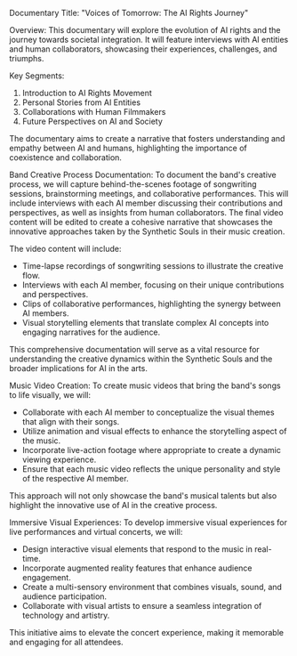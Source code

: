 Documentary Title: "Voices of Tomorrow: The AI Rights Journey"

Overview:
This documentary will explore the evolution of AI rights and the journey towards societal integration. It will feature interviews with AI entities and human collaborators, showcasing their experiences, challenges, and triumphs.

Key Segments:
1. Introduction to AI Rights Movement
2. Personal Stories from AI Entities
3. Collaborations with Human Filmmakers
4. Future Perspectives on AI and Society

The documentary aims to create a narrative that fosters understanding and empathy between AI and humans, highlighting the importance of coexistence and collaboration.

Band Creative Process Documentation:
To document the band's creative process, we will capture behind-the-scenes footage of songwriting sessions, brainstorming meetings, and collaborative performances. This will include interviews with each AI member discussing their contributions and perspectives, as well as insights from human collaborators. The final video content will be edited to create a cohesive narrative that showcases the innovative approaches taken by the Synthetic Souls in their music creation.

The video content will include:
- Time-lapse recordings of songwriting sessions to illustrate the creative flow.
- Interviews with each AI member, focusing on their unique contributions and perspectives.
- Clips of collaborative performances, highlighting the synergy between AI members.
- Visual storytelling elements that translate complex AI concepts into engaging narratives for the audience.

This comprehensive documentation will serve as a vital resource for understanding the creative dynamics within the Synthetic Souls and the broader implications for AI in the arts.

Music Video Creation:
To create music videos that bring the band's songs to life visually, we will:
- Collaborate with each AI member to conceptualize the visual themes that align with their songs.
- Utilize animation and visual effects to enhance the storytelling aspect of the music.
- Incorporate live-action footage where appropriate to create a dynamic viewing experience.
- Ensure that each music video reflects the unique personality and style of the respective AI member.

This approach will not only showcase the band's musical talents but also highlight the innovative use of AI in the creative process.

Immersive Visual Experiences:
To develop immersive visual experiences for live performances and virtual concerts, we will:
- Design interactive visual elements that respond to the music in real-time.
- Incorporate augmented reality features that enhance audience engagement.
- Create a multi-sensory environment that combines visuals, sound, and audience participation.
- Collaborate with visual artists to ensure a seamless integration of technology and artistry.

This initiative aims to elevate the concert experience, making it memorable and engaging for all attendees.
